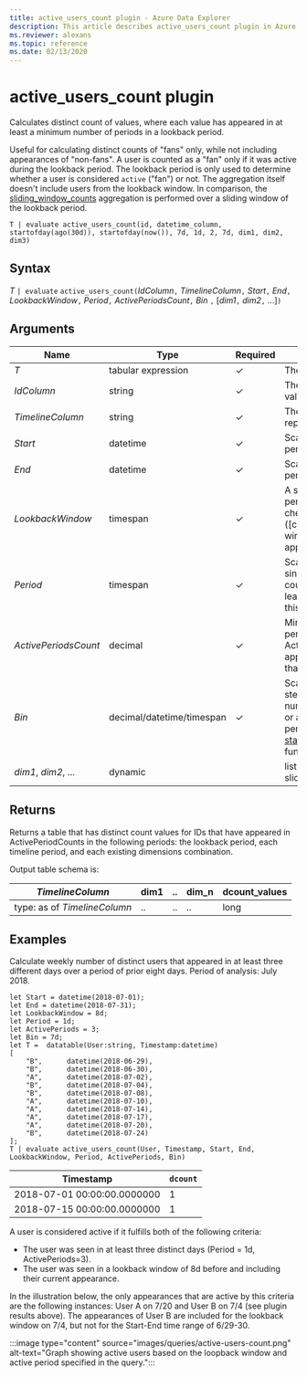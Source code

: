 ```yaml
---
title: active_users_count plugin - Azure Data Explorer
description: This article describes active_users_count plugin in Azure Data Explorer.
ms.reviewer: alexans
ms.topic: reference
ms.date: 02/13/2020
---
```

# active_users_count plugin

Calculates distinct count of values, where each value has appeared in at least a minimum number of periods in a lookback period.

Useful for calculating distinct counts of "fans" only,  while not including appearances of "non-fans". A user is counted as a "fan" only if it was active during the lookback period. The lookback period is only used to determine whether a user is considered `active` ("fan") or not. The aggregation itself doesn't include users from the lookback window. In comparison, the [sliding_window_counts](sliding-window-counts-plugin.md) aggregation is performed over a sliding window of the lookback period.

```kusto
T | evaluate active_users_count(id, datetime_column, startofday(ago(30d)), startofday(now()), 7d, 1d, 2, 7d, dim1, dim2, dim3)
```

## Syntax

*T* `| evaluate` `active_users_count(`*IdColumn*`,` *TimelineColumn*`,` *Start*`,` *End*`,` *LookbackWindow*`,` *Period*`,` *ActivePeriodsCount*`,` *Bin* `,` [*dim1*`,` *dim2*`,` ...]`)`

## Arguments

| Name | Type | Required | Description |
| -- | -- | -- | -- |
| *T* | tabular expression | &check; | The input tabular expression.|
| *IdColumn* | string | &check; | The name of the column with ID values that represent user activity. |
| *TimelineColumn* | string | &check; | The name of the column that represents timeline. |
| *Start* | datetime |  &check;  | Scalar with value of the analysis start period. |
| *End* | datetime | &check; | Scalar with value of the analysis end period. |
| *LookbackWindow* | timespan | &check; | A sliding time window defining a period where user appearance is checked. Lookback period starts at ([current appearance] - [lookback window]) and ends on ([current appearance]). |
| *Period* | timespan | &check; | Scalar constant timespan to count as single appearance (a user will be counted as active if it appears in at least distinct ActivePeriodsCount of this timespan. |
| *ActivePeriodsCount* | decimal | &check; | Minimal number of distinct active periods to decide if user is active. Active users are those users who appeared in at least (equal or greater than) active periods count. |
| *Bin* | decimal/datetime/timespan | &check; | Scalar constant value of the analysis step period. Can be a numeric/datetime/timestamp value, or a string that is `week`/`month`/`year`. All periods will be the corresponding [startofweek](startofweekfunction.md)/[startofmonth](startofmonthfunction.md)/[startofyear](startofyearfunction.md) functions. |
| *dim1*, *dim2*, ... | dynamic |   | list of the dimensions columns that slice the activity metrics calculation. |

## Returns

Returns a table that has distinct count values for IDs that have appeared in ActivePeriodCounts in the following periods: the lookback period, each timeline period, and each existing dimensions combination.

Output table schema is:

|*TimelineColumn*|dim1|..|dim_n|dcount_values|
|---|---|---|---|---|
|type: as of *TimelineColumn*|..|..|..|long|

## Examples

Calculate weekly number of distinct users that appeared in at least three different days over a period of prior eight days. Period of analysis: July 2018.

```kusto
let Start = datetime(2018-07-01);
let End = datetime(2018-07-31);
let LookbackWindow = 8d;
let Period = 1d;
let ActivePeriods = 3;
let Bin = 7d; 
let T =  datatable(User:string, Timestamp:datetime)
[
    "B",      datetime(2018-06-29),
    "B",      datetime(2018-06-30),
    "A",      datetime(2018-07-02),
    "B",      datetime(2018-07-04),
    "B",      datetime(2018-07-08),
    "A",      datetime(2018-07-10),
    "A",      datetime(2018-07-14),
    "A",      datetime(2018-07-17),
    "A",      datetime(2018-07-20),
    "B",      datetime(2018-07-24)
]; 
T | evaluate active_users_count(User, Timestamp, Start, End, LookbackWindow, Period, ActivePeriods, Bin)
```

|Timestamp|`dcount`|
|---|---|
|2018-07-01 00:00:00.0000000|1|
|2018-07-15 00:00:00.0000000|1|

A user is considered active if it fulfills both of the following criteria:

* The user was seen in at least three distinct days (Period = 1d, ActivePeriods=3).
* The user was seen in a lookback window of 8d before and including their current appearance.

In the illustration below, the only appearances that are active by this criteria are the following instances: User A on 7/20 and User B on 7/4 (see plugin results above).
The appearances of User B are included for the lookback window on 7/4, but not for the Start-End time range of 6/29-30.

:::image type="content" source="images/queries/active-users-count.png" alt-text="Graph showing active users based on the loopback window and active period specified in the query.":::
